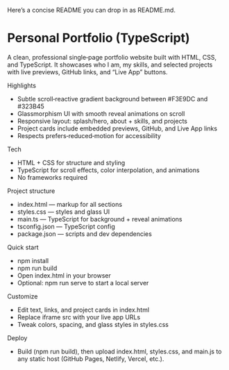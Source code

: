 Here’s a concise README you can drop in as README.md.

# Personal Portfolio (TypeScript)

A clean, professional single‑page portfolio website built with HTML, CSS, and TypeScript. It showcases who I am, my skills, and selected projects with live previews, GitHub links, and “Live App” buttons.

Highlights
- Subtle scroll‑reactive gradient background between #F3E9DC and #323B45
- Glassmorphism UI with smooth reveal animations on scroll
- Responsive layout: splash/hero, about + skills, and projects
- Project cards include embedded previews, GitHub, and Live App links
- Respects prefers‑reduced‑motion for accessibility

Tech
- HTML + CSS for structure and styling
- TypeScript for scroll effects, color interpolation, and animations
- No frameworks required

Project structure
- index.html — markup for all sections
- styles.css — styles and glass UI
- main.ts — TypeScript for background + reveal animations
- tsconfig.json — TypeScript config
- package.json — scripts and dev dependencies

Quick start
- npm install
- npm run build
- Open index.html in your browser
- Optional: npm run serve to start a local server

Customize
- Edit text, links, and project cards in index.html
- Replace iframe src with your live app URLs
- Tweak colors, spacing, and glass styles in styles.css

Deploy
- Build (npm run build), then upload index.html, styles.css, and main.js to any static host (GitHub Pages, Netlify, Vercel, etc.).